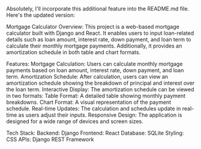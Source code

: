 Absolutely, I'll incorporate this additional feature into the README.md file. Here's the updated version:

Mortgage Calculator
Overview:
This project is a web-based mortgage calculator built with Django and React. It enables users to input loan-related details such as loan amount, interest rate, down payment, and loan term to calculate their monthly mortgage payments. Additionally, it provides an amortization schedule in both table and chart formats.

Features:
Mortgage Calculation: Users can calculate monthly mortgage payments based on loan amount, interest rate, down payment, and loan term.
Amortization Schedule: After calculation, users can view an amortization schedule showing the breakdown of principal and interest over the loan term.
Interactive Display: The amortization schedule can be viewed in two formats:
Table Format: A detailed table showing monthly payment breakdowns.
Chart Format: A visual representation of the payment schedule.
Real-time Updates: The calculation and schedules update in real-time as users adjust their inputs.
Responsive Design: The application is designed for a wide range of devices and screen sizes.

Tech Stack:
Backend: Django
Frontend: React
Database: SQLite
Styling: CSS
APIs: Django REST Framework
